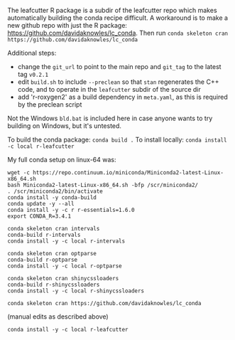 The leafcutter R package is a subdir of the leafcutter repo which makes automatically building the conda recipe difficult. A workaround is to make a new github repo with just the R package: https://github.com/davidaknowles/lc_conda. Then run
```conda skeleton cran https://github.com/davidaknowles/lc_conda```

Additional steps: 
* change the `git_url` to point to the main repo and `git_tag` to the latest tag `v0.2.1`
* edit `build.sh` to include `--preclean` so that `stan` regenerates the C++ code, and to operate in the `leafcutter` subdir of the source dir
* add 'r-roxygen2' as a build dependency in `meta.yaml`, as this is required by the preclean script

Not the Windows `bld.bat` is included here in case anyone wants to try building on Windows, but it's untested. 

To build the conda package: `conda build .` 
To install locally: `conda install -c local r-leafcutter`

My full conda setup on linux-64 was:
```
wget -c https://repo.continuum.io/miniconda/Miniconda2-latest-Linux-x86_64.sh
bash Miniconda2-latest-Linux-x86_64.sh -bfp /scr/miniconda2/
. /scr/miniconda2/bin/activate
conda install -y conda-build
conda update -y --all
conda install -y -c r r-essentials=1.6.0
export CONDA_R=3.4.1

conda skeleton cran intervals
conda-build r-intervals
conda install -y -c local r-intervals

conda skeleton cran optparse
conda-build r-optparse
conda install -y -c local r-optparse

conda skeleton cran shinycssloaders
conda-build r-shinycssloaders
conda install -y -c local r-shinycssloaders 

conda skeleton cran https://github.com/davidaknowles/lc_conda
```
(manual edits as described above)

```
conda install -y -c local r-leafcutter
```

